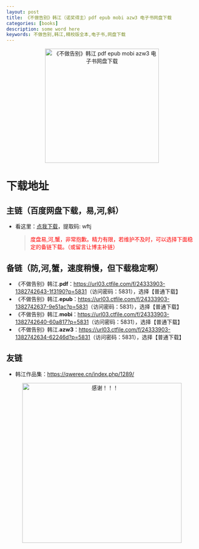 ```yaml
---
layout: post
title: 《不做告别》韩江（诺奖得主）pdf epub mobi azw3 电子书网盘下载
categories: [books]
description: some word here
keywords: 不做告别,韩江,精校版全本,电子书,网盘下载
---
```


<div align="center"><img src="https://qweree.cn/wp-content/uploads/2024/10/bu-zuo-gao-bie-tuya.jpg" alt="《不做告别》韩江 pdf epub mobi azw3 电子书网盘下载" width="300px" height="auto"></div>

# 下载地址

## 主链（百度网盘下载，易,河,斜）

- 看这里：[点我下载](https://pan.baidu.com/s/1iMXUbSbtZQZjDcqDmnWUyw?pwd=wftj)，提取码: wftj

  > <p style="color:red" >度盘易,河,蟹，非常抱歉。精力有限，若维护不及时，可以选择下面稳定的备链下载。（或留言让博主补链）</p>

## 备链（防,河,蟹，速度稍慢，但下载稳定啊）

- 《不做告别》韩江.**pdf**：<https://url03.ctfile.com/f/24333903-1382742643-1f3190?p=5831>（访问密码：5831），选择【普通下载】
- 《不做告别》韩江.**epub**：<https://url03.ctfile.com/f/24333903-1382742637-9e51ac?p=5831>（访问密码：5831），选择【普通下载】
- 《不做告别》韩江.**mobi**：<https://url03.ctfile.com/f/24333903-1382742640-60a817?p=5831>（访问密码：5831），选择【普通下载】
- 《不做告别》韩江.**azw3**：<https://url03.ctfile.com/f/24333903-1382742634-62246d?p=5831>（访问密码：5831），选择【普通下载】

## 友链

- 韩江作品集：<https://qweree.cn/index.php/1289/>

<div align="center"><img src="https://pic.imgdb.cn/item/6707df6bd29ded1a8ce37031.gif" alt="感谢！！！" width="420px" height="auto"/></div>
